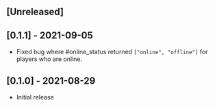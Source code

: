 ## [Unreleased]

## [0.1.1] - 2021-09-05

- Fixed bug where #online_status returned `["online", "offline"]` for players who are online.

## [0.1.0] - 2021-08-29

- Initial release
